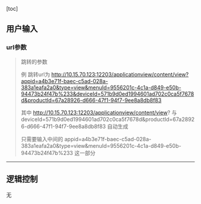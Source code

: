 [toc]
## 用户输入 
### url参数
   >跳转的参数
   >
   >例 跳转url为 http://10.15.70.123:12203/applicationview/content/view?appid=a4b3e71f-baec-c5ad-028a-383a1eafa2a0&type=view&menuId=9556201c-4c1a-d849-e50b-94473b24f47b%233&deviceId=571b9d0ed1994601ad702c0ca5f7678d&productId=67a28926-d666-47f1-94f7-9ee8a8db8f83
   >
   >其中 http://10.15.70.123:12203/applicationview/content/view?   与   deviceId=571b9d0ed1994601ad702c0ca5f7678d&productId=67a28926-d666-47f1-94f7-9ee8a8db8f83 自动生成
   >
   >只需要输入中间的  appid=a4b3e71f-baec-c5ad-028a-383a1eafa2a0&type=view&menuId=9556201c-4c1a-d849-e50b-94473b24f47b%233   这一部分
---
## 逻辑控制
无
